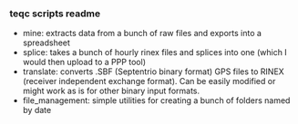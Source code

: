 ### teqc scripts readme

* mine: extracts data from a bunch of raw files and exports into a spreadsheet
* splice: takes a bunch of hourly rinex files and splices into one (which I would then upload to a PPP tool)
* translate: converts .SBF (Septentrio binary format) GPS files to RINEX (receiver independent exchange format).  Can be easily modified or might work as is for other binary input formats.
* file_management: simple utilities for creating a bunch of folders named by date
